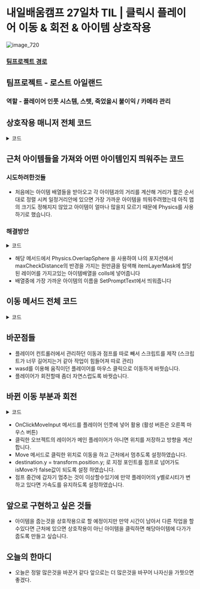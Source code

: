 # 내일배움캠프 27일차 TIL |  클릭시 플레이어 이동 & 회전 & 아이템 상호작용

![image_720](https://github.com/KimMaYa1/NBC/assets/141565207/e84deae9-27a9-4728-a617-7bc512f9d10b)

### [팀프로젝트 경로](https://github.com/KimMaYa1/B09_LostIsland)

## 팀프로젝트 - 로스트 아일랜드

### 역할 - 플레이어 인풋 시스템, 스텟, 죽었을시 불이익 / 카메라 관리  

## 상호작용 매니저 전체 코드
<details>
<summary>코드</summary>

  ```
using TMPro;
using UnityEngine;
using UnityEngine.InputSystem;

public class InteractionManager : MonoBehaviour
{
    public float checkRate = 0.05f;
    private float lastCheckTime;
    public float maxCheckDistance;
    public LayerMask interactLayerMask;
    public LayerMask itemLayerMask;

    private GameObject curInteractGameObject;
    private Item curInteractable;

    public TextMeshProUGUI promptText;
    private Camera camera;

    void Start()
    {
        camera = Camera.main;
    }

    void Update()
    {
        if (Time.time - lastCheckTime > checkRate)
        {
            lastCheckTime = Time.time;

            Collider[] colls = Physics.OverlapSphere(transform.position, maxCheckDistance, itemLayerMask);
            float min = maxCheckDistance;
            for(int i = 0; i < colls.Length; i++)
            {
                if ((colls[i].gameObject.transform.position - transform.position).magnitude < maxCheckDistance)
                {
                    float dis = Vector3.Distance(colls[i].gameObject.transform.position, transform.position);
                    min = Mathf.Min(min, dis);
                    if (colls[i].gameObject != curInteractGameObject)
                    {
                        if (dis <= min)
                        {
                            curInteractGameObject = colls[i].gameObject;
                            curInteractable = colls[i].GetComponent<ItemPickUp>().item;
                            SetPromptText();
                        }
                    }
                }
                else
                {
                    curInteractGameObject = null;
                    curInteractable = null;
                    promptText.gameObject.SetActive(false);
                }
            }
        }
    }

    private void SetPromptText()
    {
        promptText.gameObject.SetActive(true);
        promptText.text = string.Format("<b>[F]</b> {0}", curInteractable.Interactable());
    }

    public void OnInteractInput(InputAction.CallbackContext callbackContext)
    {
        if (callbackContext.phase == InputActionPhase.Started && curInteractable != null)
        {
            //curInteractable.OnInteract();
            curInteractGameObject = null;
            curInteractable = null;
            promptText.gameObject.SetActive(false);
        }
    }
}

  ```
</details>

## 근처 아이템들을 가져와 어떤 아이템인지 띄워주는 코드

### 시도하려한것들

- 처음에는 아이템 배열들을 받아오고 각 아이템과의 거리를 계산해 거리가 짧은 순서대로 정렬 시켜 일정거리안에 있으면 가장 가까운 아이템을 띄워주려했는데 아직 맵의 크기도 정해지지 않았고 아이템이 얼마나 많을지 모르기 때문에 Physics를 사용하기로 했습니다.

### 해결방안
<details>
<summary>코드</summary>

  ```
Collider[] colls = Physics.OverlapSphere(transform.position, maxCheckDistance, itemLayerMask);
float min = maxCheckDistance;
for(int i = 0; i < colls.Length; i++)
{
    if ((colls[i].gameObject.transform.position - transform.position).magnitude < maxCheckDistance)
    {
        float dis = Vector3.Distance(colls[i].gameObject.transform.position, transform.position);
        min = Mathf.Min(min, dis);
        if (colls[i].gameObject != curInteractGameObject)
        {
            if (dis <= min)
            {
                curInteractGameObject = colls[i].gameObject;
                curInteractable = colls[i].GetComponent<ItemPickUp>().item;
                SetPromptText();
            }
        }
    }
    else
    {
        curInteractGameObject = null;
        curInteractable = null;
        promptText.gameObject.SetActive(false);
    }
}

private void SetPromptText()
{
    promptText.gameObject.SetActive(true);
    promptText.text = string.Format("<b>[F]</b> {0}", curInteractable.Interactable());
}
  ```
</details>

- 해당 메서드에서 Physics.OverlapSphere 을 사용하여 나의 포지션에서 maxCheckDistance의 반경을 가지는 원만큼을 탐색해 itemLayerMask에 할당된 레이어를 가지고있는 아이템배열을 colls에 넣어줍니다
- 배열중에 가장 가까운 아이템의 이름을 SetPromptText에서 띄워줍니다

## 이동 메서드 전체 코드
<details>
<summary>코드</summary>

  ```
using System.Collections;
using System.Collections.Generic;
using Unity.VisualScripting;
using UnityEngine;
using UnityEngine.InputSystem;

public class PlayerClickMove : MonoBehaviour
{
    private Camera camera;
    private Vector3 destination;
    private Vector3 direction;
    private PlayerController playerController;
    private Rigidbody _rigidbody;
    private bool isMove;

    private void Awake()
    {

        _rigidbody = GetComponent<Rigidbody>();
    }

    // Start is called before the first frame update
    void Start()
    {
        playerController = PlayerController.instance;
        camera = Camera.main;
    }

    private void Update()
    {
        if (isMove)
        {
            Move();
        }
        else if (_rigidbody.velocity.y == 0)
        {
            _rigidbody.velocity = Vector3.zero;
        }
        transform.rotation = Quaternion.Lerp(transform.rotation, Quaternion.LookRotation(direction), 0.25f);
    }

    private void Move()
    {
        if (Vector3.Distance(destination, transform.position) <= 0.1f)
        {
            isMove = false;
            return;
        }

        Vector3 dir = direction.normalized;
        dir *= playerController.playerStat.MoveSpeed;
        dir.y = _rigidbody.velocity.y;

        _rigidbody.velocity = dir;

        destination.y = transform.position.y;
        isMove = (transform.position - destination).magnitude > 0.05f ;
    }

    public void OnClickMoveInput(InputAction.CallbackContext context)
    {
        if (IsGrounded())
        {
            if (context.phase == InputActionPhase.Canceled)
            {
                Ray ray = camera.ScreenPointToRay(Input.mousePosition);
                RaycastHit hit;

                if (Physics.Raycast(ray, out hit, 100f))
                {
                    if (hit.collider.gameObject.layer != gameObject.layer)
                    {
                        isMove = true;
                        destination = new Vector3(hit.point.x, transform.position.y, hit.point.z);
                        direction = destination - transform.position;
                    }
                }
            }
        }
    }

    public void OnJumpInput(InputAction.CallbackContext context)
    {
        if (context.phase == InputActionPhase.Started)
        {
            if (IsGrounded())
                _rigidbody.AddForce(Vector2.up * playerController.playerStat.JumpForce, ForceMode.Impulse);
        }
    }

    private bool IsGrounded()
    {
        Ray[] rays = new Ray[4]        //앞 뒤 왼 오 에다가 ray만들어서 그라운드와 만나고있는지 확인
        {
            new Ray(transform.position + (transform.forward * 0.2f) + (Vector3.up * 0.01f), Vector3.down),
            new Ray(transform.position + (-transform.forward * 0.2f) + (Vector3.up * 0.01f), Vector3.down),
            new Ray(transform.position + (transform.right * 0.2f) + (Vector3.up * 0.01f), Vector3.down),
            new Ray(transform.position + (-transform.right * 0.2f) + (Vector3.up * 0.01f), Vector3.down),
        };
        for (int i = 0; i < rays.Length; i++)
        {
            if (Physics.Raycast(rays[i], 1f, playerController.groundLayerMask))
            {
                return true;
            }
        }

        return false;
    }
}

  ```
</details>

## 바꾼점들

- 플레이어 컨트롤러에서 관리하던 이동과 점프를 따로 빼서 스크립트를 제작 (스크립트가 너무 길어지는거 같아 작업이 힘들어져 따로 관리)
- wasd를 이용해 움직이던 플레이어를 마우스 클릭으로 이동하게 바꿧습니다.
- 플레이어가 회전할때 좀더 자연스럽도록 바꿧습니다.

## 바뀐 이동 부분과 회전
<details>
<summary>코드</summary>

  ```
private void Update()
    {
        if (isMove)
        {
            Move();
        }
        else if (_rigidbody.velocity.y == 0)
        {
            _rigidbody.velocity = Vector3.zero;
        }
        transform.rotation = Quaternion.Lerp(transform.rotation, Quaternion.LookRotation(direction), 0.25f);
    }

    private void Move()
    {
        if (Vector3.Distance(destination, transform.position) <= 0.1f)
        {
            isMove = false;
            return;
        }

        Vector3 dir = direction.normalized;
        dir *= playerController.playerStat.MoveSpeed;
        dir.y = _rigidbody.velocity.y;

        _rigidbody.velocity = dir;

        destination.y = transform.position.y;
        isMove = (transform.position - destination).magnitude > 0.05f ;
    }

    public void OnClickMoveInput(InputAction.CallbackContext context)
    {
        if (IsGrounded())
        {
            if (context.phase == InputActionPhase.Canceled)
            {
                Ray ray = camera.ScreenPointToRay(Input.mousePosition);
                RaycastHit hit;

                if (Physics.Raycast(ray, out hit, 100f))
                {
                    if (hit.collider.gameObject.layer != gameObject.layer)
                    {
                        isMove = true;
                        destination = new Vector3(hit.point.x, transform.position.y, hit.point.z);
                        direction = destination - transform.position;
                    }
                }
            }
        }
    }
  ```
</details>

  - OnClickMoveInput 메서드를 플레이어 인풋에 넣어 활용 (활성 버튼은 오른쪽 마우스 버튼)
  - 클릭한 오브젝트의 레이어가 메인 플레이어가 아니면 위치를 저장하고 방향을 계산합니다.
  - Move 메서드로 클릭한 위치로 이동을 하고 근처에서 멈추도록 설정하였습니다.
  - destination.y = transform.position.y; 로 지정 포인트를 점프로 넘어가도 isMove가 false값이 되도록 설정 하였습니다.
  - 점프 중간에 갑자기 멈추는 것이 이상할수있기에 만약 플레이어의 y벨로시티가 변하고 있다면 가속도를 유지하도록 설정하였습니다.

## 앞으로 구현하고 싶은 것들

- 아이템을 줍는것을 상호작용으로 할 예정이지만 만약 시간이 남아서 다른 작업을 할수있다면 근처에 있으면 상호작용이 아닌 아이템을 클릭하면 해당아이템에 다가가 줍도록 만들고 싶습니다.

## 오늘의 한마디

- 오늘은 정말 많은것을 바꾼거 같다 앞으로는 더 많은것을 바꾸어 나자신을 가꿧으면 좋겠다.